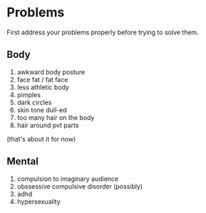 # Problems

First address your problems properly before trying to solve them.

## Body

1. awkward body posture
2. face fat / fat face
3. less athletic body
4. pimples
5. dark circles
6. skin tone dull-ed
7. too many hair on the body
8. hair around pvt parts

(that's about it for now)

## Mental

1. compulsion to imaginary audience
2. obssessive compulsive disorder (possibly)
3. adhd
4. hypersexuality

